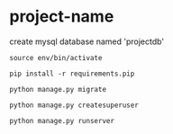 # project-name

create mysql database named 'projectdb'


```
source env/bin/activate

pip install -r requirements.pip

python manage.py migrate

python manage.py createsuperuser

python manage.py runserver
```
